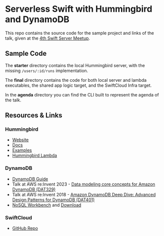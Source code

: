 # Serverless Swift with Hummingbird and DynamoDB

This repo contains the source code for the sample project and links of the talk, given at the [4th Swift Server Meetup](https://www.youtube.com/live/Kis9rrtsnwM).

## Sample Code

The **starter** directory contains the local Hummingbird server, with the missing `/users/:id/runs` implementation.

The **final** directory contains the code for both local server and lambda executables, the shared app logic target, and the SwiftCloud Infra target.

In the **agenda** directory you can find the CLI built to represent the agenda of the talk.

## Resources & Links

### Hummingbird

* [Website](https://hummingbird.codes)
* [Docs](https://docs.hummingbird.codes)
* [Examples](https://github.com/hummingbird-project/hummingbird-examples)
* [Hummingbird Lambda](https://github.com/hummingbird-project/hummingbird-lambda)

### DynamoDB

* [DynamoDB Guide](https://www.dynamodbguide.com)
* Talk at AWS re:Invent 2023 - [Data modeling core concepts for Amazon DynamoDB (DAT329)](https://www.youtube.com/watch?v=l-Urbf4BaWg)
* Talk at AWS re:Invent 2018 - [Amazon DynamoDB Deep Dive: Advanced Design Patterns for DynamoDB (DAT401)](https://www.youtube.com/watch?v=HaEPXoXVf2k)
* [NoSQL Workbench](https://docs.aws.amazon.com/amazondynamodb/latest/developerguide/workbench.html) and [Download](https://docs.aws.amazon.com/amazondynamodb/latest/developerguide/workbench.settingup.html)

### SwiftCloud

* [GitHub Repo](https://github.com/swift-cloud/swift-cloud)